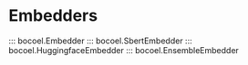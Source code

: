 # Embedders

::: bocoel.Embedder
::: bocoel.SbertEmbedder
::: bocoel.HuggingfaceEmbedder
::: bocoel.EnsembleEmbedder
